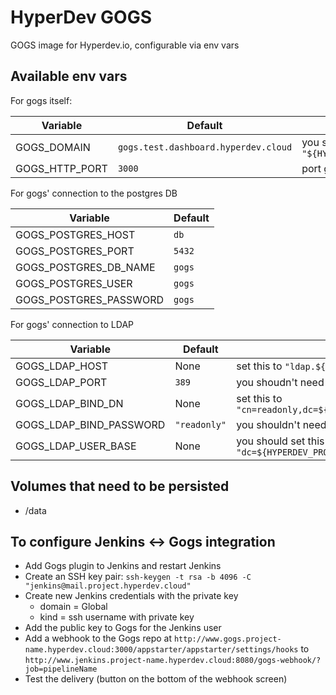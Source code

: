 # HyperDev GOGS
GOGS image for Hyperdev.io, configurable via env vars

## Available env vars
For gogs itself:

| Variable | Default | Description |
|----------|---------|-------------|
| GOGS_DOMAIN | `gogs.test.dashboard.hyperdev.cloud` | you should set this to `"${HYPERDEV_SERVICE_NAME}.${HYPERDEV_INSTANCE_NAME}.${HYPERDEV_PROJECT}.hyperdev.cloud"` |
| GOGS_HTTP_PORT | `3000` | port gogs will listen on within the container, also used for http git clone url |

For gogs' connection to the postgres DB

| Variable | Default |
|----------|---------|
| GOGS_POSTGRES_HOST | `db` |
| GOGS_POSTGRES_PORT | `5432` |
| GOGS_POSTGRES_DB_NAME | `gogs` |
| GOGS_POSTGRES_USER | `gogs` |
| GOGS_POSTGRES_PASSWORD | `gogs` |

For gogs' connection to LDAP

| Variable | Default | Description |
|----------|---------|-------------|
| GOGS_LDAP_HOST | None | set this to `"ldap.${HYPERDEV_PROJECT}.hyperdev.cloud"` |
| GOGS_LDAP_PORT | `389` | you shoudn't need to changes this |
| GOGS_LDAP_BIND_DN | None | set this to `"cn=readonly,dc=${HYPERDEV_PROJECT},dc=hyperdev,dc=cloud"` |
| GOGS_LDAP_BIND_PASSWORD | `"readonly"` | you shouldn't need to change this. |
| GOGS_LDAP_USER_BASE | None | you should set this to `"dc=${HYPERDEV_PROJECT},dc=hyperdev,dc=cloud"` |

## Volumes that need to be persisted
- /data

## To configure Jenkins <-> Gogs integration
- Add Gogs plugin to Jenkins and restart Jenkins
- Create an SSH key pair:
`ssh-keygen -t rsa -b 4096 -C "jenkins@mail.project.hyperdev.cloud"`
- Create new Jenkins credentials with the private key
  - domain = Global
  - kind = ssh username with private key
- Add the public key to Gogs for the Jenkins user
- Add a webhook to the Gogs repo at
`http://www.gogs.project-name.hyperdev.cloud:3000/appstarter/appstarter/settings/hooks`
to
`http://www.jenkins.project-name.hyperdev.cloud:8080/gogs-webhook/?job=pipelineName`
- Test the delivery (button on the bottom of the webhook screen)
